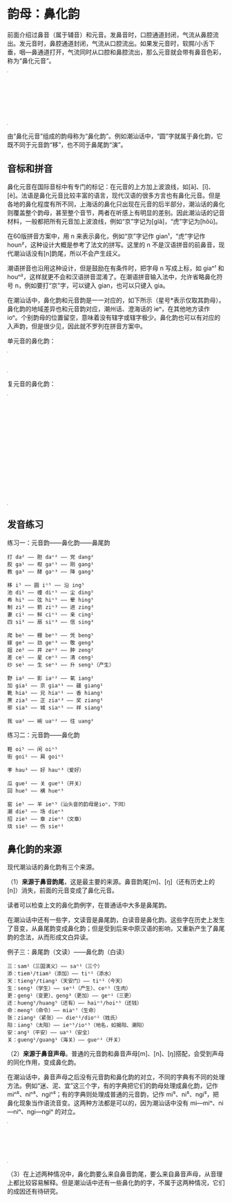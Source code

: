# 韵母：鼻化韵

前面介绍过鼻音（属于辅音）和元音。发鼻音时，口腔通道封闭，气流从鼻腔流出。发元音时，鼻腔通道封闭，气流从口腔流出。如果发元音时，软腭/小舌下垂，咽—鼻通道打开，气流同时从口腔和鼻腔流出，那么元音就会带有鼻音色彩，称为“鼻化元音”。

<table style="width:1px; white-space:nowrap; text-align:center;">
  <tr>
    <td></td>
    <td>气流通道</td>
  </tr>
  <tr>
    <td>鼻音</td>
    <td>鼻腔</td>
  </tr>
  <tr>
    <td>元音</td>
    <td>口腔</td>
  </tr>
  <tr>
    <td>鼻化元音</td>
    <td>口腔 + 鼻腔</td>
  </tr>
</table>

由“鼻化元音”组成的韵母称为“鼻化韵”。例如潮汕话中，“圆”字就属于鼻化韵，它既不同于元音韵“移”，也不同于鼻尾韵“演”。

## 音标和拼音

鼻化元音在国际音标中有专门的标记：在元音的上方加上波浪线，如[ã]、[ĩ]、[ẽ]。法语是鼻化元音比较丰富的语言，现代汉语的很多方言也有鼻化元音。但是各地的鼻化程度有所不同，上海话的鼻化只出现在元音的后半部分，潮汕话的鼻化则覆盖整个韵母，甚至整个音节，两者在听感上有明显的差别。因此潮汕话的记音材料，一般都把所有元音加上波浪线，例如“京”字记为[gĩã]，“虎”字记为[hõũ]。

在60版拼音方案中，用 n 来表示鼻化，例如“京”字记作 gian¹，“虎”字记作 houn²，这种设计大概是参考了法文的拼写。这里的 n 不是汉语拼音的前鼻音，现代潮汕话没有[n]韵尾，所以不会产生歧义。

潮语拼音也沿用这种设计，但是鼓励在有条件时，把字母 n 写成上标，如 giaⁿ¹ 和 houⁿ²，这样就更不会和汉语拼音混淆了。在潮语拼音输入法中，允许省略鼻化符号 n，例如要打“京”字，可以键入 gian，也可以只键入 gia。

在潮汕话中，鼻化韵和元音韵是一一对应的，如下所示（星号*表示仅取其韵母）。鼻化韵的地域差异也和元音韵对应，潮州话、澄海话的 ieⁿ，在其他地方读作 ioⁿ。个别韵母的位置留空，意味着没有辖字或辖字极少。鼻化韵也可以有对应的入声韵，但是很少见，因此就不罗列在拼音方案中。

单元音的鼻化韵：

<table style="width:1px; white-space:nowrap; text-align:center;">
  <tr>
    <td><span style="font-size:2em;">aⁿ</span> [ã] 柑*</td>
    <td><span style="font-size:2em;">iⁿ</span> [ĩ] 丸</td>
    <td><span style="font-size:2em;">eⁿ</span> [ẽ] 楹</td>
  </tr>
</table>

复元音的鼻化韵：

<table style="width:1px; white-space:nowrap; text-align:center;">
  <tr>
    <td></td>
    <td>
      <span style="font-size:2em;">oiⁿ</span> [õĩ] 闲<br>
      <span style="font-size:2em;">aiⁿ</span> [ãĩ] 爱</td>
    <td>
      <span style="font-size:2em;">ouⁿ</span> [õũ] 虎*<br>
      <span style="font-size:2em;">auⁿ</span> [ãũ] 好*</td>
  </tr>
  <tr>
    <td>
      <span style="font-size:2em;">ieⁿ</span> [ĩẽ] 羊<br>
      <span style="font-size:2em;">iaⁿ</span> [ĩã] 营</td>
    <td></td>
    <td>
      <span style="font-size:2em;">iuⁿ</span> [ĩũ] 幼<br>
      <span style="font-size:2em;">-</span></td>
  </tr>
  <tr>
    <td>
      <span style="font-size:2em;">ueⁿ</span> [ũẽ] 横*<br>
      <span style="font-size:2em;">uaⁿ</span> [ũã] 鞍</td>
    <td>
      <span style="font-size:2em;">uiⁿ</span> [ũĩ] 畏<br>
      <span style="font-size:2em;">uaiⁿ</span> [ũãĩ] 果*</td>
    <td></td>
  </tr>
</table>

## 发音练习

练习一：元音韵——鼻化韵——鼻尾韵

```
打 da² —— 胆 daⁿ² —— 党 dang²
胶 ga¹ —— 柑 gaⁿ¹ —— 刚 gang¹
教 ga³ —— 酵 gaⁿ³ —— 降 gang³
```

```
移 i⁵ —— 圆 iⁿ⁵ —— 沿 ing⁵
池 di⁵ —— 缠 diⁿ⁵ —— 尘 ding⁵
希 hi⁵ —— 弦 hiⁿ⁵ —— 晕 hing⁵
制 zi³ —— 箭 ziⁿ³ —— 进 zing³
妻 ci¹ —— 鲜 ciⁿ¹ —— 亲 cing¹
四 si³ —— 扇 siⁿ³ —— 信 sing³
```

```
爬 be⁵ —— 棚 beⁿ⁵ —— 凭 beng⁵
嫁 ge³ —— 劲 geⁿ³ —— 敬 geng³
姐 ze² —— 井 zeⁿ² —— 肿 zeng²
差 ce¹ —— 星 ceⁿ¹ —— 清 ceng¹
纱 se¹ —— 生 seⁿ¹ —— 升 seng¹（产生）
```

```
野 ia² —— 影 iaⁿ² —— 氧 iang²
加 gia¹ —— 京 giaⁿ¹ —— 疆 giang¹
靴 hia¹ —— 兄 hiaⁿ¹ —— 香 hiang¹
蔗 zia³ —— 正 ziaⁿ³ —— 奖 ziang³
邪 sia⁵ —— 城 siaⁿ⁵ —— 祥 siang⁵
```

```
我 ua² —— 碗 uaⁿ² —— 往 uang²
```

练习二：元音韵——鼻化韵

```
鞋 oi⁵ —— 闲 oiⁿ⁵
街 goi¹ —— 肩 goiⁿ¹
```

```
孝 hau³ —— 好 hauⁿ³（爱好）
```

```
瓜 gue¹ —— 关 gueⁿ¹（开关）
回 hue⁵ —— 横 hueⁿ⁵
```

```
窑 ie⁵ —— 羊 ieⁿ⁵（汕头音的韵母是ioⁿ，下同）
潮 die⁵ —— 场 dieⁿ⁵
招 zie¹ —— 章 zieⁿ¹（文章）
烧 sie¹ —— 伤 sieⁿ¹
```

## 鼻化韵的来源

现代潮汕话的鼻化韵有三个来源。

（1）**来源于鼻音韵尾**，这是最主要的来源。鼻音韵尾[m]、[ŋ]（还有历史上的[n]）消失，前面的元音变成了鼻化元音。

读者可以检查上文的鼻化韵例字，在普通话中大多是鼻尾韵。

在潮汕话中还有一些字，文读音是鼻尾韵，白读音是鼻化韵。这些字在历史上发生了音变，从鼻尾韵变成鼻化韵；但是受到后来中原汉语的影响，又重新产生了鼻尾韵的念法，从而形成文白异读。

例子三：鼻尾韵（文读）——鼻化韵（白读）

```
三：sam¹（三国演义）—— saⁿ¹（三个）
添：tiem¹/tiam¹（添加）—— tiⁿ¹（添水）
天：tieng¹/tiang¹（天安门）—— tiⁿ¹（今天）
生：seng¹（学生）—— seⁿ¹（产生）、ceⁿ¹（生肉）
更：geng¹（变更）、geng³（更加）—— geⁿ¹（三更）
还：hueng⁵/huang⁵（还有）—— haiⁿ⁵/hoiⁿ⁵（还钱）
命：meng⁶（命令）—— miaⁿ⁷（生命）
张：ziang¹（紧张）—— dieⁿ¹/dioⁿ¹（姓氏）
阳：iang⁵（太阳）—— ieⁿ⁵/ioⁿ⁵（地名，如揭阳、潮阳）
安：ang¹（平安）—— uaⁿ¹（安全）
关：gueng¹/guang¹（海关）—— gueⁿ¹（开关）
```

（2）**来源于鼻音声母**。普通的元音韵和鼻音声母[m]、[n]、[ŋ]搭配，会受到声母的同化作用，变成鼻化韵。

在潮汕话中，鼻音声母之后没有元音韵和鼻化韵的对立，不同的字典有不同的处理方法。例如“迷、泥、宜”这三个字，有的字典把它们的韵母处理成鼻化韵，记作 miⁿ⁵、niⁿ⁵、ngiⁿ⁵；有的字典则处理成普通的元音韵，记作 mi⁵、ni⁵、ngi⁵，把鼻化现象当作语流音变。这两种方法都是可以的，因为潮汕话中没有 mi—miⁿ、ni—niⁿ、ngi—ngiⁿ 的对立。

<table style="width:1px; white-space:nowrap; text-align:center;">
  <tr>
    <td></td>
    <td>迷</td>
    <td>泥</td>
    <td>宜</td>
  </tr>
  <tr>
    <td>记法一</td>
    <td>miⁿ⁵</td>
    <td>niⁿ⁵</td>
    <td>ngiⁿ⁵</td>
  </tr>
  <tr>
    <td>记法二</td>
    <td>mi⁵</td>
    <td>ni⁵</td>
    <td>ngi⁵</td>
  </tr>
</table>

（3）在上述两种情况中，鼻化韵要么来自鼻音韵尾，要么来自鼻音声母，从音理上都比较容易解释。但是潮汕话中还有一些鼻化韵的字，不属于这两种情况，它们的成因还有待研究。
